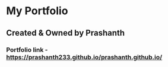 # My Portfolio 
## Created & Owned by Prashanth 
### Portfolio link - https://prashanth233.github.io/prashanth.github.io/ 
